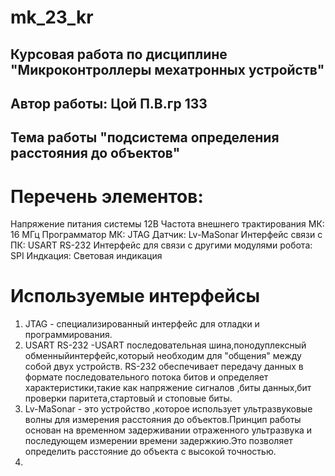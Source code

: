 # mk_23_kr
## Курсовая работа по дисциплине "Микроконтроллеры мехатронных устройств"
## Автор работы: Цой П.В.гр 133 
## Тема работы "подсистема определения расстояния до объектов"

# Перечень элементов:
Напряжение питания системы 12В
Частота внешнего трактирования МК: 16 МГц
Программатор МК: JTAG
Датчик: Lv-MaSonar
Интерфейс связи с ПК: USART RS-232
Интерфейс для связи с другими модулями робота: SPI
Индкация: Световая индикация

# Используемые интерфейсы
1. JTAG - специализированный  интерфейс для отладки и программирования. 
2. USART RS-232 -USART последовательная шина,понодуплексный обменныйинтерфейс,который необходим для "общения" между собой двух устройств. 
RS-232 обеспечивает передачу данных в формате последовательного потока битов и определяет характеристики,такие как напряжение сигналов ,биты данных,бит проверки паритета,стартовый и стоповые биты.
3. Lv-MaSonar - это устройство ,которое использует ультразвуковые волны для измерения расстояния до объектов.Принцип работы основан на временном задерживании отраженного ультразвука и последующем измерении времени задержкию.Это позволяет определить расстояние до объекта с высокой точностью.
4. 
